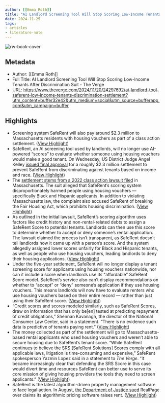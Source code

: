 ```yaml
---
author: [[Emma Roth]]
title: "AI Landlord Screening Tool Will Stop Scoring Low-Income Tenants After Discrimination Suit - The Verge"
date: 2024-11-25
tags: 
- articles
- literature-note
---
```

![rw-book-cover](https://cdn.vox-cdn.com/thumbor/B8CfyOtPnNFP9uWQlThzfERX8KU=/0x0:2040x1360/1200x628/filters:focal(1020x680:1021x681)/cdn.vox-cdn.com/uploads/chorus_asset/file/25479106/STK476_LOCATION_DATA_CVIRGINIA_B.jpg)

## Metadata
- Author: [[Emma Roth]]
- Full Title: AI Landlord Screening Tool Will Stop Scoring Low-Income Tenants After Discrimination Suit - The Verge
- URL: https://www.theverge.com/2024/11/20/24297692/ai-landlord-tool-saferent-low-income-tenants-discrimination-settlement?utm_content=buffer32e42&utm_medium=social&utm_source=bufferapp.com&utm_campaign=buffer

## Highlights
- Screening system SafeRent will also pay around $2.3 million to Massachusetts residents with housing vouchers as part of a class action settlement. ([View Highlight](https://read.readwise.io/read/01jdem1wv30he8erd2vp40zz9q))
- SafeRent, an AI screening tool used by landlords, will no longer use AI-powered “scores” to evaluate whether someone using housing vouchers would make a good tenant. On Wednesday, US District Judge Angel Kelley [issued final approval](https://www.documentcloud.org/documents/25355973-saferent-final-approval-order-11-20-2024?responsive=1&title=1) for a roughly $2.3 million settlement to prevent SafeRent from discriminating against tenants based on income and race. ([View Highlight](https://read.readwise.io/read/01jdem20msq4y3xp8rzanrbw2b))
- The [settlement stems from a 2022 class action lawsuit filed](https://www.cohenmilstein.com/case-study/louis-et-al-v-saferent-solutions-et-al/) in Massachusetts. The suit alleged that SafeRent’s scoring system disproportionately harmed people using housing vouchers — specifically Black and Hispanic applicants. In addition to violating Massachusetts law, the complaint also accused SafeRent of breaking the Fair Housing Act, which prohibits housing discrimination. ([View Highlight](https://read.readwise.io/read/01jdem25h0wz0a8yd4rqz3gjge))
- As outlined in the initial lawsuit, SafeRent’s scoring algorithm uses factors like credit history and non-rental-related debts to assign a SafeRent Score to potential tenants. Landlords can then use this score to determine whether to accept or deny someone’s rental application. The lawsuit claimed the process isn’t transparent, as SafeRent doesn’t tell landlords how it came up with a person’s score. And the system allegedly assigned lower scores unfairly for Black and Hispanic tenants, as well as people who use housing vouchers, leading landlords to deny their housing applications. ([View Highlight](https://read.readwise.io/read/01jdem2edebej6xm0tds5k6f71))
- Under the five-year settlement, SafeRent will no longer display a tenant screening score for applicants using housing vouchers nationwide, nor can it include a score when landlords use its “affordable” SafeRent Score model. SafeRent’s service also can’t display recommendations on whether to “accept” or “deny” someone’s application if they use housing vouchers. This means landlords will now have to evaluate renters who use housing vouchers based on their entire record — rather than just using their SafeRent score. ([View Highlight](https://read.readwise.io/read/01jdem2rxcah2zdphspjfp8kwp))
- “Credit scores and scores modeled similarly, such as SafeRent Scores, draw on information that has only be[en] tested at predicting repayment of credit obligations,” Shennan Kavanagh, the director of the National Consumer Law Center, said in a statement. “There is no evidence such data is predictive of tenants paying rent.” ([View Highlight](https://read.readwise.io/read/01jdem2yhzk4df88de5kzna0pe))
- The money collected as part of the settlement will go to Massachusetts-based rental applicants who used housing vouchers and weren’t able to secure housing due to SafeRent’s tenant score. “While SafeRent continues to believe the SRS [SafeRent Solutions] Scores comply with all applicable laws, litigation is time-consuming and expensive,” SafeRent spokesperson Yazmin Lopez said in a statement to *The Verge*. “It became increasingly clear that defending the SRS Score in this case would divert time and resources SafeRent can better use to serve its core mission of giving housing providers the tools they need to screen applicants.” ([View Highlight](https://read.readwise.io/read/01jdem3j7b7937d0f8xtt9eyh1))
- SafeRent is the latest algorithm-driven property management software to face legal action. In August, [the Department of Justice sued](https://www.theverge.com/2024/8/23/24226885/doj-realpage-antitrust-lawsuit-rent-fixing-software) RealPage over claims its algorithmic pricing software raises rent. ([View Highlight](https://read.readwise.io/read/01jdem3rz15vyjs7rardjneae6))
